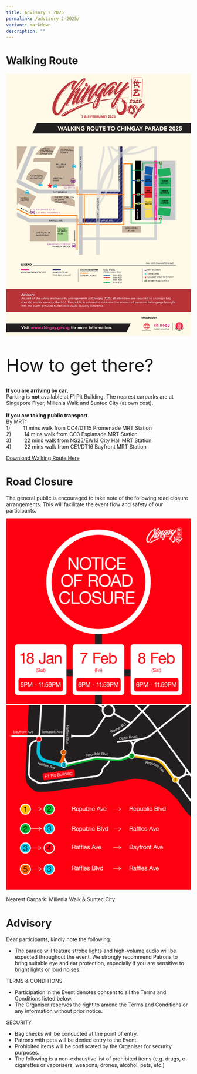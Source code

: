 ```yaml
---
title: Advisory 2 2025
permalink: /advisory-2-2025/
variant: markdown
description: ""
---
```

# Walking Route
<div> <img src="/images/Chingay_2025_Walking_Route.png"></div><br>
<div style="line-height:1.5rem;font-size:3rem; font-color: #b242a2">

How to get there?</div>
<b>If you are arriving by car, </b><br>
Parking is <b>not</b> available at F1 Pit Building. The nearest carparks are at Singapore Flyer, Millenia Walk and Suntec City (at own cost).<br><br>
<b>If you are taking public transport</b><br>
By MRT:<br>
1)&nbsp; &nbsp; &nbsp; &nbsp; &nbsp;11 mins walk from CC4/DT15 Promenade MRT Station<br>
2)&nbsp; &nbsp; &nbsp; &nbsp; &nbsp;14 mins walk from CC3 Esplanade MRT Station<br>
3)&nbsp; &nbsp; &nbsp; &nbsp; &nbsp;22 mins walk from NS25/EW13 City Hall MRT Station<br>
4)&nbsp; &nbsp; &nbsp; &nbsp; &nbsp;22 mins walk from CE1/DT16 Bayfront MRT Station

[Download Walking Route Here](/files/Chingay_2025_Walking_Route_Map.pdf)

# Road Closure

The general public is encouraged to take note of the following road closure arrangements. This will facilitate the event flow and safety of our participants. 

<div> <img src="/images/Road_closure_1_V1.png"></div>
<div> <img src="/images/Road_closure_2_V1.png"></div>

Nearest Carpark: Millenia Walk &amp; Suntec City

# Advisory

Dear participants, kindly note the following:

* The parade will feature strobe lights and high-volume audio will be expected throughout the event. We strongly recommend Patrons to bring suitable eye and ear protection, especially if you are sensitive to bright lights or loud noises.


TERMS &amp; CONDITIONS
* Participation in the Event denotes consent to all the Terms and Conditions listed below.
* The Organiser reserves the right to amend the Terms and Conditions or any information without prior notice.

SECURITY
* Bag checks will be conducted at the point of entry.
* Patrons with pets will be denied entry to the Event.
* Prohibited items will be confiscated by the Organiser for security purposes.
*  The following is a non-exhaustive list of prohibited items (e.g. drugs, e-cigarettes or vaporisers, weapons, drones, alcohol, pets, etc.)